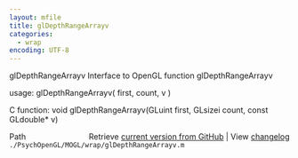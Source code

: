 ```yaml
---
layout: mfile
title: glDepthRangeArrayv
categories:
  - wrap
encoding: UTF-8
---
```


glDepthRangeArrayv  Interface to OpenGL function glDepthRangeArrayv

usage:  glDepthRangeArrayv\( first, count, v \)

C function:  void glDepthRangeArrayv\(GLuint first, GLsizei count, const GLdouble\* v\)


<div class="code_header" style="text-align:right;">
  <span style="float:left;">Path&nbsp;&nbsp;</span> <span class="counter">Retrieve <a href=
  "https://raw.github.com/Psychtoolbox-3/Psychtoolbox-3/beta/./PsychOpenGL/MOGL/wrap/glDepthRangeArrayv.m">current version from GitHub</a> | View <a href=
  "https://github.com/Psychtoolbox-3/Psychtoolbox-3/commits/beta/./PsychOpenGL/MOGL/wrap/glDepthRangeArrayv.m">changelog</a></span>
</div>
<div class="code">
  <code>./PsychOpenGL/MOGL/wrap/glDepthRangeArrayv.m</code>
</div>
